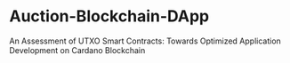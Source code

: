 # Auction-Blockchain-DApp
An Assessment of UTXO Smart Contracts: Towards Optimized Application Development on Cardano Blockchain 
